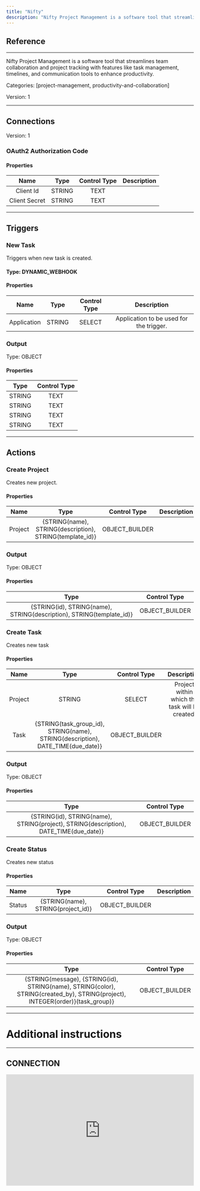 ```yaml
---
title: "Nifty"
description: "Nifty Project Management is a software tool that streamlines team collaboration and project tracking with features like task management, timelines, and communication tools to enhance productivity."
---
```

## Reference
<hr />

Nifty Project Management is a software tool that streamlines team collaboration and project tracking with features like task management, timelines, and communication tools to enhance productivity.


Categories: [project-management, productivity-and-collaboration]


Version: 1

<hr />



## Connections

Version: 1


### OAuth2 Authorization Code

#### Properties

|      Name      |     Type     |     Control Type     |     Description     |
|:--------------:|:------------:|:--------------------:|:-------------------:|
| Client Id | STRING | TEXT  |  |
| Client Secret | STRING | TEXT  |  |





<hr />



## Triggers


### New Task
Triggers when new task is created.

#### Type: DYNAMIC_WEBHOOK
#### Properties

|      Name      |     Type     |     Control Type     |     Description     |
|:--------------:|:------------:|:--------------------:|:-------------------:|
| Application | STRING | SELECT  |  Application to be used for the trigger.  |


### Output



Type: OBJECT


#### Properties

|     Type     |     Control Type     |
|:------------:|:--------------------:|
| STRING | TEXT  |
| STRING | TEXT  |
| STRING | TEXT  |
| STRING | TEXT  |







<hr />



## Actions


### Create Project
Creates new project.

#### Properties

|      Name      |     Type     |     Control Type     |     Description     |
|:--------------:|:------------:|:--------------------:|:-------------------:|
| Project | {STRING\(name), STRING\(description), STRING\(template_id)} | OBJECT_BUILDER  |  |


### Output



Type: OBJECT


#### Properties

|     Type     |     Control Type     |
|:------------:|:--------------------:|
| {STRING\(id), STRING\(name), STRING\(description), STRING\(template_id)} | OBJECT_BUILDER  |






### Create Task
Creates new task

#### Properties

|      Name      |     Type     |     Control Type     |     Description     |
|:--------------:|:------------:|:--------------------:|:-------------------:|
| Project | STRING | SELECT  |  Project within which the task will be created.  |
| Task | {STRING\(task_group_id), STRING\(name), STRING\(description), DATE_TIME\(due_date)} | OBJECT_BUILDER  |  |


### Output



Type: OBJECT


#### Properties

|     Type     |     Control Type     |
|:------------:|:--------------------:|
| {STRING\(id), STRING\(name), STRING\(project), STRING\(description), DATE_TIME\(due_date)} | OBJECT_BUILDER  |






### Create Status
Creates new status

#### Properties

|      Name      |     Type     |     Control Type     |     Description     |
|:--------------:|:------------:|:--------------------:|:-------------------:|
| Status | {STRING\(name), STRING\(project_id)} | OBJECT_BUILDER  |  |


### Output



Type: OBJECT


#### Properties

|     Type     |     Control Type     |
|:------------:|:--------------------:|
| {STRING\(message), {STRING\(id), STRING\(name), STRING\(color), STRING\(created_by), STRING\(project), INTEGER\(order)}\(task_group)} | OBJECT_BUILDER  |






<hr />

# Additional instructions
<hr />

## CONNECTION

<div style="position:relative;height:0;width:100%;overflow:hidden;z-index:99999;box-sizing:border-box;padding-bottom:calc(52.89288507% + 32px)"><iframe src="https://www.guidejar.com/embed/d345f40c-f9ff-4717-895a-0449d23bb3e1?type=1&controls=on" width="100%" height="100%" style="height:100%;position:absolute;inset:0" allowfullscreen frameborder="0"></iframe></div>
